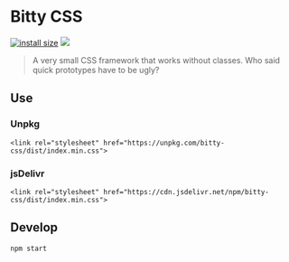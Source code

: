 # Bitty CSS
[![install size](https://packagephobia.now.sh/badge?p=bitty-css)](https://packagephobia.now.sh/result?p=bitty-css) [![](https://data.jsdelivr.com/v1/package/npm/bitty-css/badge?style=rounded)](https://www.jsdelivr.com/package/npm/bitty-css)
> A very small CSS framework that works without classes. Who said quick prototypes have to be ugly?

## Use
### Unpkg
```
<link rel="stylesheet" href="https://unpkg.com/bitty-css/dist/index.min.css">
```
### jsDelivr
```
<link rel="stylesheet" href="https://cdn.jsdelivr.net/npm/bitty-css/dist/index.min.css">
```

## Develop
```
npm start
```
